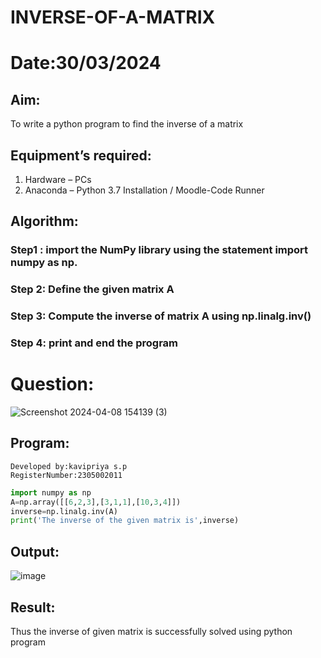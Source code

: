 # INVERSE-OF-A-MATRIX
# Date:30/03/2024
## Aim:
To write a python program to find the inverse of a matrix
## Equipment’s required:
1. 	Hardware – PCs
2. 	Anaconda – Python 3.7 Installation / Moodle-Code Runner
## Algorithm:
### Step1 :  import the NumPy library using the statement import numpy as np.
### Step 2:  Define the given matrix A
### Step 3:  Compute the inverse of matrix A using np.linalg.inv()
### Step 4:  print and end the program
# Question:
![Screenshot 2024-04-08 154139 (3)](https://github.com/kavipriyasp07/INVERSE-OF-A-MATRIX/assets/155508590/71783165-702e-4b79-b8a2-c710a85d6249)


## Program:
```
Developed by:kavipriya s.p
RegisterNumber:2305002011 
```
```python
import numpy as np
A=np.array([[6,2,3],[3,1,1],[10,3,4]])
inverse=np.linalg.inv(A)
print('The inverse of the given matrix is',inverse)
```
## Output:
![image](https://github.com/kavipriyasp07/INVERSE-OF-A-MATRIX/assets/155508590/75965ed7-7923-4f9f-80ff-489687a3dedf)





## Result:
Thus the inverse of given matrix is successfully solved using python program

